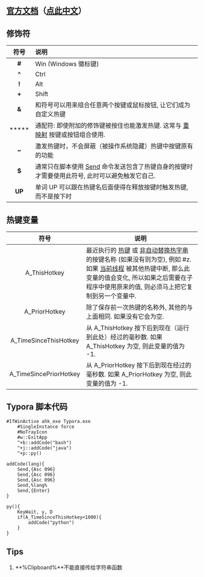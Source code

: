 ## [官方文档](https://www.autohotkey.com/docs/AutoHotkey.htm)（[点此中文](http://ahkcn.sourceforge.net/docs/AutoHotkey.htm)）

## 修饰符

|  符号  | 说明                                                         |
| :----: | :----------------------------------------------------------- |
| **#**  | Win (Windows 徽标键)                                         |
| **^**  | Ctrl                                                         |
| **!**  | Alt                                                          |
| **+**  | Shift                                                        |
| **&**  | 和符号可以用来组合任意两个按键或鼠标按钮, 让它们成为自定义热键 |
| *****  | 通配符: 即使附加的修饰键被按住也能激发热键. 这常与 [重映射](http://ahkcn.sourceforge.net/docs/misc/Remap.htm) 按键或按钮组合使用. |
| **~**  | 激发热键时，不会屏蔽（被操作系统隐藏）热键中按键原有的功能   |
| **$**  | 通常只在脚本使用 [Send](http://ahkcn.sourceforge.net/docs/commands/Send.htm) 命令发送包含了热键自身的按键时才需要使用此符号, 此时可以避免触发它自己. |
| **UP** | 单词 UP 可以跟在热键名后面使得在释放按键时触发热键, 而不是按下时 |

## 热键变量

|          符号          | 说明                                                         |
| :--------------------: | ------------------------------------------------------------ |
|      A_ThisHotkey      | 最近执行的 [热键](http://ahkcn.sourceforge.net/docs/Hotkeys.htm) 或 [非自动替换热字串](http://ahkcn.sourceforge.net/docs/Hotstrings.htm) 的按键名称 (如果没有则为空), 例如 #z. 如果 [当前线程](http://ahkcn.sourceforge.net/docs/misc/Threads.htm) 被其他热键中断, 那么此变量的值会变化, 所以如果之后需要在子程序中使用原来的值, 则必须马上把它复制到另一个变量中. |
|     A_PriorHotkey      | 除了保存前一次热键的名称外, 其他的与上面相同. 如果没有它会为空. |
| A_TimeSinceThisHotkey  | 从 A_ThisHotkey 按下后到现在（运行到此处）经过的毫秒数. 如果 A_ThisHotkey 为空, 则此变量的值为 -1. |
| A_TimeSincePriorHotkey | 从 A_PriorHotkey 按下后到现在经过的毫秒数. 如果 A_PriorHotkey 为空, 则此变量的值为 -1. |

## Typora 脚本代码

```AHK
#IfWinActive ahk_exe Typora.exe
    #SingleInstance force
    #NoTrayIcon
    #w::ExitApp
    ^+b::addCode("bash")
    ^+j::addCode("java")
    ^+p::py()

addCode(lang){
    Send,{Asc 096}
    Send,{Asc 096}
    Send,{Asc 096}
    Send,%lang%
    Send,{Enter}
}

py(){
    KeyWait, y, D
    if(A_TimeSinceThisHotkey<1000){
        addCode("python")
    }
}
```

## Tips

1.   **%Clipboard%**不能直接传给字符串函数

